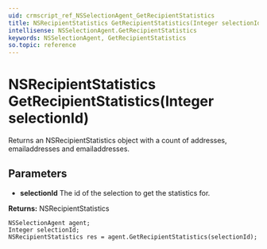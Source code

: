 ```yaml
---
uid: crmscript_ref_NSSelectionAgent_GetRecipientStatistics
title: NSRecipientStatistics GetRecipientStatistics(Integer selectionId)
intellisense: NSSelectionAgent.GetRecipientStatistics
keywords: NSSelectionAgent, GetRecipientStatistics
so.topic: reference
---
```


# NSRecipientStatistics GetRecipientStatistics(Integer selectionId)

Returns an NSRecipientStatistics object with a count of addresses, emailaddresses and emailaddresses.

## Parameters

* **selectionId** The id of the selection to get the statistics for.

**Returns:** NSRecipientStatistics

```crmscript
NSSelectionAgent agent;
Integer selectionId;
NSRecipientStatistics res = agent.GetRecipientStatistics(selectionId);
```

